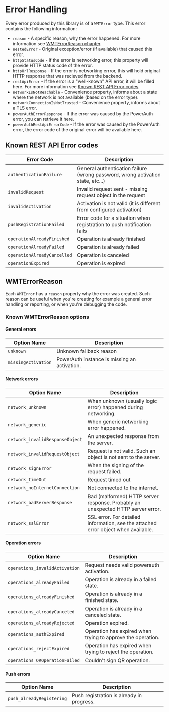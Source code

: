 # Error Handling

Every error produced by this library is of a `WMTError` type. This error contains the following information:

- `reason` - A specific reason, why the error happened. For more information see [WMTErrorReason chapter](#wmterrorreason).
- `nestedError` - Original exception/error (if available) that caused this error.
- `httpStatusCode` - If the error is networking error, this property will provide HTTP status code of the error.
- `httpUrlResponse` - If the error is networking errror, this will hold original HTTP response that was recieved from the backend.
- `restApiError` - If the error is a "well-known" API error, it will be filled here. For more information see [Known REST API Error codes](#known-rest-api-error-codes).
- `networkIsNotReachable` - Convenience property, informs about a state where the network is not available (based on the error type).
- `networkConnectionIsNotTrusted` - Convenience property, informs about a TLS error.
- `powerAuthErrorResponse` - If the error was caused by the PowerAuth error, you can retrieve it here.
- `powerAuthRestApiErrorCode` - If the error was caused by the PowerAuth error, the error code of the original error will be available here.

## Known REST API Error codes

| Error Code | Description |
|---|---|
|`authenticationFailure`|General authentication failure (wrong password, wrong activation state, etc...)|
|`invalidRequest`|Invalid request sent - missing request object in the request|
|`invalidActivation`|Activation is not valid (it is different from configured activation)|
|`pushRegistrationFailed`|Error code for a situation when registration to push notification fails|
|`operationAlreadyFinished`|Operation is already finished|
|`operationAlreadyFailed`|Operation is already failed|
|`operationAlreadyCancelled`|Operation is canceled|
|`operationExpired`|Operation is expired|

## WMTErrorReason

Each `WMTError` has a `reason` property why the error was created. Such reason can be useful when you're creating for example a general error handling or reporting, or when you're debugging the code.

### Known WMTErrorReason options

#### General errors  

| Option Name | Description |
|---|---|
|`unknown`|Unknown fallback reason|
|`missingActivation`|PowerAuth instance is missing an activation.|

#### Network errors

| Option Name | Description |
|---|---|
|`network_unknown`|When unknown (usually logic error) happened during networking.|
|`network_generic`|When generic networking error happened.|
|`network_invalidResponseObject`|An unexpected response from the server.|
|`network_invalidRequestObject`|Request is not valid. Such an object is not sent to the server.|
|`network_signError`|When the signing of the request failed.|
|`network_timeOut`|Request timed out|
|`network_noInternetConnection`|Not connected to the internet.|
|`network_badServerResponse`|Bad (malformed) HTTP server response. Probably an unexpected HTTP server error.|
|`network_sslError`|SSL error. For detailed information, see the attached error object when available.|

#### Operation errors

| Option Name | Description |
|---|---|
|`operations_invalidActivation`|Request needs valid powerauth activation.|
|`operations_alreadyFailed`|Operation is already in a failed state.|
|`operations_alreadyFinished`|Operation is already in a finished state.|
|`operations_alreadyCanceled`|Operation is already in a canceled state.|
|`operations_alreadyRejected`|Operation expired.|
|`operations_authExpired`|Operation has expired when trying to approve the operation.|
|`operations_rejectExpired`|Operation has expired when trying to reject the operation.|
|`operations_QROperationFailed`|Couldn't sign QR operation.|

#### Push errors

| Option Name | Description |
|---|---|
|`push_alreadyRegistering`|Push registration is already in progress.|

